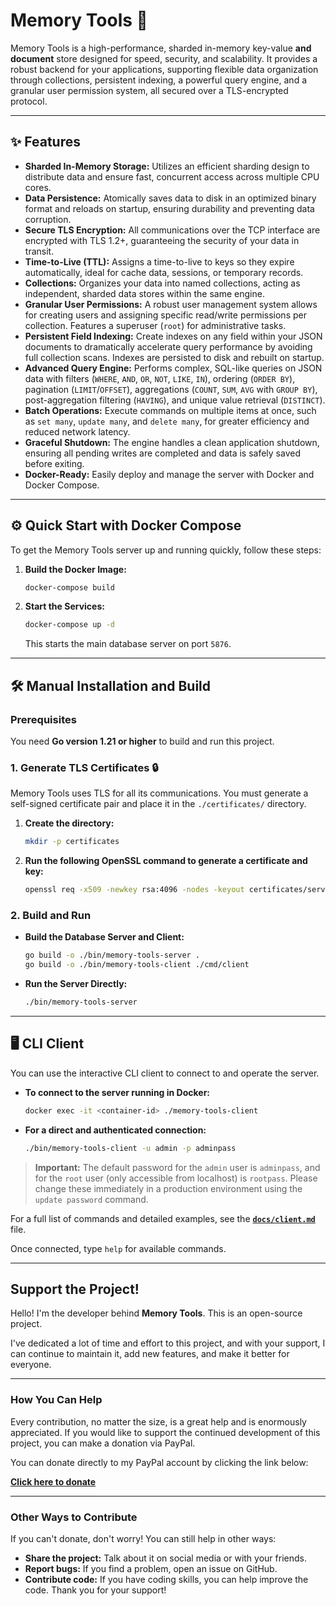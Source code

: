 # Memory Tools 🚀

Memory Tools is a high-performance, sharded in-memory key-value **and document** store designed for speed, security, and scalability. It provides a robust backend for your applications, supporting flexible data organization through collections, persistent indexing, a powerful query engine, and a granular user permission system, all secured over a TLS-encrypted protocol.

---

## ✨ Features

- **Sharded In-Memory Storage:** Utilizes an efficient sharding design to distribute data and ensure fast, concurrent access across multiple CPU cores.
- **Data Persistence:** Atomically saves data to disk in an optimized binary format and reloads on startup, ensuring durability and preventing data corruption.
- **Secure TLS Encryption:** All communications over the TCP interface are encrypted with TLS 1.2+, guaranteeing the security of your data in transit.
- **Time-to-Live (TTL):** Assigns a time-to-live to keys so they expire automatically, ideal for cache data, sessions, or temporary records.
- **Collections:** Organizes your data into named collections, acting as independent, sharded data stores within the same engine.
- **Granular User Permissions:** A robust user management system allows for creating users and assigning specific read/write permissions per collection. Features a superuser (`root`) for administrative tasks.
- **Persistent Field Indexing:** Create indexes on any field within your JSON documents to dramatically accelerate query performance by avoiding full collection scans. Indexes are persisted to disk and rebuilt on startup.
- **Advanced Query Engine:** Performs complex, SQL-like queries on JSON data with filters (`WHERE`, `AND`, `OR`, `NOT`, `LIKE`, `IN`), ordering (`ORDER BY`), pagination (`LIMIT`/`OFFSET`), aggregations (`COUNT`, `SUM`, `AVG` with `GROUP BY`), post-aggregation filtering (`HAVING`), and unique value retrieval (`DISTINCT`).
- **Batch Operations:** Execute commands on multiple items at once, such as `set many`, `update many`, and `delete many`, for greater efficiency and reduced network latency.
- **Graceful Shutdown:** The engine handles a clean application shutdown, ensuring all pending writes are completed and data is safely saved before exiting.
- **Docker-Ready:** Easily deploy and manage the server with Docker and Docker Compose.

---

## ⚙️ Quick Start with Docker Compose

To get the Memory Tools server up and running quickly, follow these steps:

1. **Build the Docker Image:**

   ```bash
   docker-compose build
   ```

2. **Start the Services:**

   ```bash
   docker-compose up -d
   ```

   This starts the main database server on port `5876`.

---

## 🛠️ Manual Installation and Build

### Prerequisites

You need **Go version 1.21 or higher** to build and run this project.

### 1. Generate TLS Certificates 🔒

Memory Tools uses TLS for all its communications. You must generate a self-signed certificate pair and place it in the `./certificates/` directory.

1. **Create the directory:**

   ```bash
   mkdir -p certificates
   ```

2. **Run the following OpenSSL command to generate a certificate and key:**
   ```bash
   openssl req -x509 -newkey rsa:4096 -nodes -keyout certificates/server.key -out certificates/server.crt -days 3650 -subj "/CN=localhost" -addext "subjectAltName = DNS:localhost,IP:127.0.0.1"
   ```

### 2. Build and Run

- **Build the Database Server and Client:**
  ```bash
  go build -o ./bin/memory-tools-server .
  go build -o ./bin/memory-tools-client ./cmd/client
  ```
- **Run the Server Directly:**
  ```bash
  ./bin/memory-tools-server
  ```

---

## 🖥️ CLI Client

You can use the interactive CLI client to connect to and operate the server.

- **To connect to the server running in Docker:**
  ```bash
  docker exec -it <container-id> ./memory-tools-client
  ```
- **For a direct and authenticated connection:**
  ```bash
  ./bin/memory-tools-client -u admin -p adminpass
  ```

> **Important:** The default password for the `admin` user is `adminpass`, and for the `root` user (only accessible from localhost) is `rootpass`. Please change these immediately in a production environment using the `update password` command.

For a full list of commands and detailed examples, see the **[`docs/client.md`](https://github.com/adoboscan21/Memory-Tools/blob/dev/docs/client.md)** file.

Once connected, type `help` for available commands.

---

## Support the Project!

Hello! I'm the developer behind **Memory Tools**. This is an open-source project.

I've dedicated a lot of time and effort to this project, and with your support, I can continue to maintain it, add new features, and make it better for everyone.

---

### How You Can Help

Every contribution, no matter the size, is a great help and is enormously appreciated. If you would like to support the continued development of this project, you can make a donation via PayPal.

You can donate directly to my PayPal account by clicking the link below:

**[Click here to donate](https://paypal.me/AdonayB?locale.x=es_XC&country.x=VE)**

---

### Other Ways to Contribute

If you can't donate, don't worry! You can still help in other ways:

- **Share the project:** Talk about it on social media or with your friends.
- **Report bugs:** If you find a problem, open an issue on GitHub.
- **Contribute code:** If you have coding skills, you can help improve the code.
  Thank you for your support!
